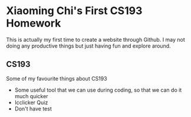 # Xiaoming Chi's First CS193 Homework

This is actually my first time to create a website through Github. I may not doing any productive things but just having fun and explore around. 

## CS193

Some of my favourite things about CS193

- Some useful tool that we can use during coding, so that we can do it much quicker
- Icclicker Quiz
- Don't have test 

